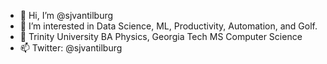 - 👋 Hi, I’m @sjvantilburg
- 👀 I’m interested in Data Science, ML, Productivity, Automation, and Golf.
- 🌱 Trinity University BA Physics, Georgia Tech MS Computer Science
- 📫 Twitter: @sjvantilburg

<!---
sjvantilburg/sjvantilburg is a ✨ special ✨ repository because its `README.md` (this file) appears on your GitHub profile.
You can click the Preview link to take a look at your changes.
--->

